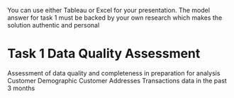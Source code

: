 You can use either Tableau or Excel for your presentation.
The model answer for task 1 must be backed by your own research which makes the solution authentic and personal
# Task 1 Data Quality Assessment

Assessment of data quality and completeness in preparation for analysis
    Customer Demographic 
    Customer Addresses
    Transactions data in the past 3 months

